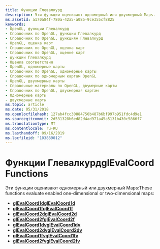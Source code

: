 ```yaml
---
title: Функции Глевалкурд
description: Эти функции оценивают одномерный или двухмерный Maps.
ms.assetid: a170a84f-780a-42a5-a085-9ce355cf8825
keywords:
- OpenGL, функции Глевалкурд
- Справочник по OpenGL, функции Глевалкурд
- Справочник по OpenGL, функциям Глевалкурд
- OpenGL, оценка карт
- Справочник по OpenGL, оценка карт
- Справочник по OpenGL, оценке карт
- функции Глевалкурд
- Оценка соответствия
- OpenGL, одномерные карты
- Справочник по OpenGL, одномерные карты
- Справочник по одномерным картам OpenGL
- OpenGL, двухмерные карты
- Справочные материалы по OpenGL, двумерные карты
- Справочник по OpenGL, двухмерная картам
- Одномерные карты
- двухмерные карты
ms.topic: article
ms.date: 05/31/2018
ms.openlocfilehash: 127ab4fcc30884750b487b6bf997b951fdc4d9e1
ms.sourcegitcommit: 2d531328b6ed82d4ad971a45a5131b430c5866f7
ms.translationtype: MT
ms.contentlocale: ru-RU
ms.lasthandoff: 09/16/2019
ms.locfileid: "103889012"
---
```

# <a name="glevalcoord-functions"></a><span data-ttu-id="01bc0-119">Функции Глевалкурд</span><span class="sxs-lookup"><span data-stu-id="01bc0-119">glEvalCoord Functions</span></span>

<span data-ttu-id="01bc0-120">Эти функции оценивают одномерный или двухмерный Maps:</span><span class="sxs-lookup"><span data-stu-id="01bc0-120">These functions evaluate enabled one-dimensional or two-dimensional maps:</span></span>

-   [<span data-ttu-id="01bc0-121">**glEvalCoord1d**</span><span class="sxs-lookup"><span data-stu-id="01bc0-121">**glEvalCoord1d**</span></span>](glevalcoord1d.md)
-   [<span data-ttu-id="01bc0-122">**glEvalCoord1f**</span><span class="sxs-lookup"><span data-stu-id="01bc0-122">**glEvalCoord1f**</span></span>](glevalcoord1f.md)
-   [<span data-ttu-id="01bc0-123">**glEvalCoord2d**</span><span class="sxs-lookup"><span data-stu-id="01bc0-123">**glEvalCoord2d**</span></span>](glevalcoord2d.md)
-   [<span data-ttu-id="01bc0-124">**glEvalCoord2f**</span><span class="sxs-lookup"><span data-stu-id="01bc0-124">**glEvalCoord2f**</span></span>](glevalcoord2f.md)
-   [<span data-ttu-id="01bc0-125">**glEvalCoord1dv**</span><span class="sxs-lookup"><span data-stu-id="01bc0-125">**glEvalCoord1dv**</span></span>](glevalcoord1dv.md)
-   [<span data-ttu-id="01bc0-126">**glEvalCoord2dv**</span><span class="sxs-lookup"><span data-stu-id="01bc0-126">**glEvalCoord2dv**</span></span>](glevalcoord2dv.md)
-   [<span data-ttu-id="01bc0-127">**glEvalCoord1fv**</span><span class="sxs-lookup"><span data-stu-id="01bc0-127">**glEvalCoord1fv**</span></span>](glevalcoord1fv.md)
-   [<span data-ttu-id="01bc0-128">**glEvalCoord2fv**</span><span class="sxs-lookup"><span data-stu-id="01bc0-128">**glEvalCoord2fv**</span></span>](glevalcoord2fv.md)

 

 





